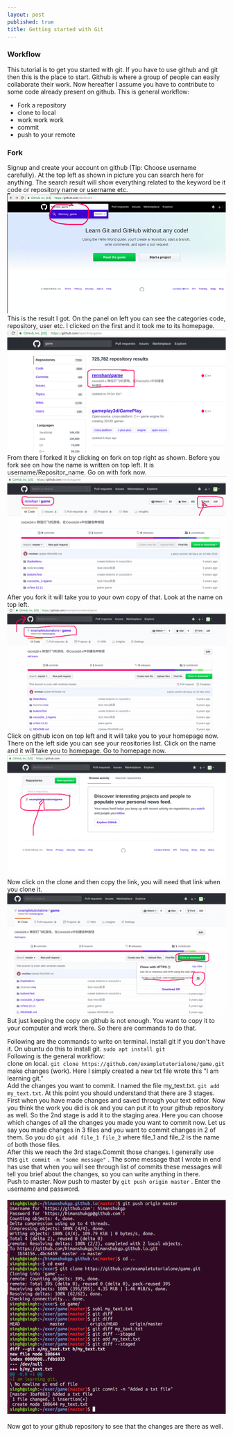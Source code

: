 ```yaml
---
layout: post
published: true
title: Getting started with Git
---
```


### Workflow
This tutorial is to get you started with git. If you have to use github and git then this is the place to start. Github is where a group of people can easily collaborate their work. Now hereafter I assume you have to contribute to some code already present on github. This is general workflow:
<ul><li>Fork a repository</li><li>clone to local</li><li>work work work</li><li>commit</li><li>push to your remote</li></ul>

### Fork
Signup and create your account on github (Tip: Choose username carefully).
At the top left as shown in picture you can search here for anything. The search result will show everything related to the keyword be it code or repository name or username etc.<br/>
![1](/img/1.gif)<br/>
This is the result I got. On the panel on left you can see the categories code, repository, user etc. I clicked on the first and it took me to its homepage. <br/>![1](/img/2.gif)<br/>From there I forked it by clicking on fork on top right as shown. Before you fork see on how the name is written on top left. It is username/Repositor_name. Go on with fork now.<br/>![1](/img/3.gif)<br/>After you fork it will take you to your own copy of that. Look at the name on top left. <br/>![1](/img/4.gif)<br/> Click on github icon on top left and it will take you to your homepage now. There on the left side you can see your reositories list. Click on the name and it will take you to homepage. Go to homepage now.<br/>![1](/img/5.gif)<br/> Now click on the clone and then copy the link, you will need that link when you clone it.<br/>![1](/img/6.gif)<br/>
 But just keeping the copy on github is not enough. You want to copy it to your computer and work there. So there are commands to do that.
 
 Following are the commands to write on terminal. Install git if you don't have it. On ubuntu do this to install git.
 `sudo apt install git`<br/>
 Following is the general workflow:<br/>
 clone on local. 
  `git clone https://github.com/exampletutorialone/game.git`
  <br/>make changes (work). Here I simply created a new txt file wrote this "I am learning git."<br/>Add the changes you want to commit. I named the file my_text.txt. 
  `git add my_text.txt`. At this point you should understand that there are 3 stages. First when you have made changes and saved through your text editor. Now you think the work you did is ok and you can put it to your github repository as well. So the 2nd stage is add it to the staging area. Here you can choose which changes of all the changes you made you want to commit now. Let us say you made changes in 3 files and you want to commit changes in 2 of them. So you do 
  `git add file_1 file_2` 
  where file_1 and file_2 is the name of both those files.<br/>After this we reach the 3rd stage.Commit those changes. I generally use this 
  `git commit -m "some message"`
  . The some message that I wrote in end has use that when you will see through list of commits these messages will tell you brief about the changes, so you can write anything in there.<br/>Push to master. Now push to master by 
  `git push origin master`
  . Enter the username and password. <br/>
 <br/>![1](/img/7.png)<br/>
<br/> Now got to your github repository to see that the changes are there as well. 
